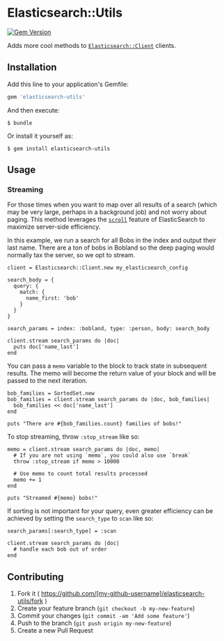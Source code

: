 # Elasticsearch::Utils

[![Gem Version](https://badge.fury.io/rb/elasticsearch-utils.svg)](http://badge.fury.io/rb/elasticsearch-utils)

Adds more cool methods to [`Elasticsearch::Client`](https://github.com/elasticsearch/elasticsearch-ruby) clients.

## Installation

Add this line to your application's Gemfile:

```ruby
gem 'elasticsearch-utils'
```

And then execute:

    $ bundle

Or install it yourself as:

    $ gem install elasticsearch-utils

## Usage

### Streaming

For those times when you want to map over all results of a search (which may be very large, perhaps in a background job) and not worry about paging. This method leverages the [`scroll`](http://www.elasticsearch.org/guide/en/elasticsearch/guide/current/scan-scroll.html) feature of ElasticSearch to maximize server-side efficiency.

In this example, we run a search for all Bobs in the index and output their last name. There are a ton of bobs in Bobland so the deep paging would normally tax the server, so we opt to stream.

```
client = Elasticsearch::Client.new my_elasticsearch_config

search_body = {
  query: {
    match: {
      name_first: 'bob'
    }
  }
}

search_params = index: :bobland, type: :person, body: search_body

client.stream search_params do |doc|
  puts doc['name_last']
end
```

You can pass a `memo` variable to the block to track state in subsequent results. The memo will become the return value of your block and will be passed to the next iteration.

```
bob_families = SortedSet.new
bob_families = client.stream search_params do |doc, bob_families|
  bob_families << doc['name_last']
end

puts "There are #{bob_families.count} families of bobs!"
```

To stop streaming, throw `:stop_stream` like so:

```
memo = client.stream search_params do |doc, memo|
  # If you are not using `memo`, you could also use `break`
  throw :stop_stream if memo > 10000

  # Use memo to count total results processed
  memo += 1
end

puts "Streamed #{memo} bobs!"
```

If sorting is not important for your query, even greater efficiency can be achieved by setting the `search_type` to `scan` like so:

```
search_params[:search_type] = :scan

client.stream search_params do |doc|
  # handle each bob out of order
end
```

## Contributing

1. Fork it ( https://github.com/[my-github-username]/elasticsearch-utils/fork )
2. Create your feature branch (`git checkout -b my-new-feature`)
3. Commit your changes (`git commit -am 'Add some feature'`)
4. Push to the branch (`git push origin my-new-feature`)
5. Create a new Pull Request
